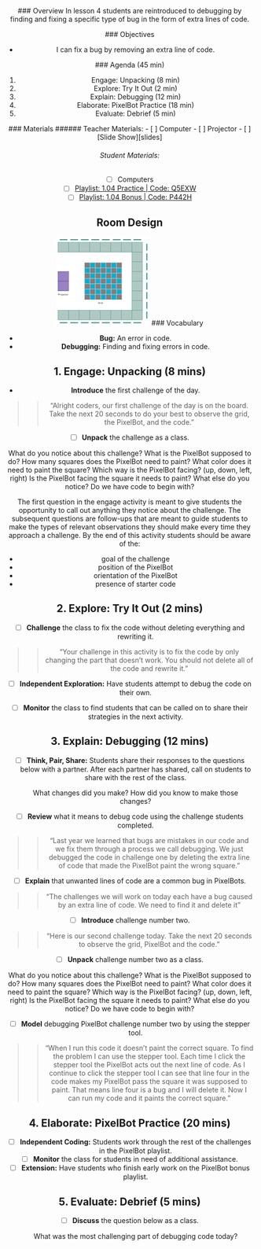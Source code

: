<header class='header' title='Bug Detectors' subtitle='Lesson 04'/>

<notable>
<iconp src='/icons/activity.png'>### Overview</iconp>
In lesson 4 students are reintroduced to debugging by finding and fixing a specific type of bug in the form of extra lines of code.

<iconp src='/icons/objectives.png'>### Objectives</iconp>
- I can fix a bug by removing an extra line of code.

<iconp src='/icons/agenda.png'>### Agenda (45 min)</iconp>
1. Engage: Unpacking (8 min)
1. Explore: Try It Out (2 min)
1. Explain: Debugging (12 min)
1. Elaborate: PixelBot Practice (18 min)
1. Evaluate: Debrief (5 min)

<note>
<iconp src='/icons/materials.png'>### Materials</iconp>
###### Teacher Materials:
- [ ] Computer
- [ ] Projector
- [ ] [Slide Show][slides]

###### Student Materials:
- [ ] Computers
- [ ] [Playlist: 1.04 Practice | Code: Q5EXW][practice]
- [ ] [Playlist: 1.04 Bonus | Code: P442H][extension]
</note>

## Room Design
![room](/images/layout-grid.png)
<note>
<iconp src='/icons/vocab.png'>### Vocabulary</iconp>
- **Bug:** An error in code.
- **Debugging:** Finding and fixing errors in code.
</note>

<pagebreak/>

## 1. Engage: Unpacking (8 mins)
- **Introduce** the first challenge of the day.
>>“Alright coders, our first challenge of the day is on the board. Take the next 20 seconds to do your best to observe the grid, the PixelBot, and the code.”

- [ ] **Unpack** the challenge as a class.

<iconp type='question'>What do you notice about this challenge?</iconp>
  <iconp type='question'>What is the PixelBot supposed to do?</iconp>
  <iconp type='question'>How many squares does the PixelBot need to paint?</iconp>
  <iconp type='question'>What color does it need to paint the square?</iconp>
  <iconp type='question'>Which way is the PixelBot facing? (up, down, left, right)</iconp>
  <iconp type='question'>Is the PixelBot facing the square it needs to paint?</iconp>
  <iconp type='question'>What else do you notice?</iconp>
  <iconp type='question'>Do we have code to begin with?</iconp>

<note type='tip'>The first question in the engage activity is meant to give students the opportunity to call out anything they notice about the challenge. The subsequent questions are follow-ups that are meant to guide students to make the types of relevant observations they should make every time they approach a challenge. By the end of this activity students should be aware of the:
  - goal of the challenge
  - position of the PixelBot
  - orientation of the PixelBot
  - presence of starter code</note>

## 2. Explore: Try It Out (2 mins)
- [ ] **Challenge** the class to fix the code without deleting everything and rewriting it.
>>“Your challenge in this activity is to fix the code by only changing the part that doesn’t work. You should not delete all of the code and rewrite it.”

- [ ] **Independent Exploration:** Have students attempt to debug the code on their own.

- [ ] **Monitor** the class to find students that can be called on to share their strategies in the next activity.

## 3. Explain: Debugging (12 mins)
- [ ] **Think, Pair, Share:** Students share their responses to the questions below with a partner. After each partner has shared, call on students to share with the rest of the class.

  <iconp type='question'>What changes did you make?</iconp>
  <iconp type='question'>How did you know to make those changes?</iconp>

- [ ] **Review** what it means to debug code using the challenge students completed.
>>“Last year we learned that bugs are mistakes in our code and we fix them through a process we call debugging. We just debugged the code in challenge one by deleting the extra line of code that made the PixelBot paint the wrong square.”

- [ ] **Explain** that unwanted lines of code are a common bug in PixelBots.
>>“The challenges we will work on today each have a bug caused by an extra line of code. We need to find it and delete it”

- [ ] **Introduce** challenge number two.
>>“Here is our second challenge today. Take the next 20 seconds to observe the grid, PixelBot and the code.”

- [ ] **Unpack** challenge number two as a class.

<iconp type='question'>What do you notice about this challenge?</iconp>
  <iconp type='question'>What is the PixelBot supposed to do?</iconp>
  <iconp type='question'>How many squares does the PixelBot need to paint?</iconp>
  <iconp type='question'>What color does it need to paint the square?</iconp>
  <iconp type='question'>Which way is the PixelBot facing? (up, down, left, right)</iconp>
  <iconp type='question'>Is the PixelBot facing the square it needs to paint?</iconp>
  <iconp type='question'>What else do you notice?</iconp>
  <iconp type='question'>Do we have code to begin with?</iconp>

- [ ] **Model** debugging PixelBot challenge number two by using the stepper tool.
>>“When I run this code it doesn’t paint the correct square. To find the problem I can use the stepper tool. Each time I click the stepper tool the PixelBot acts out the next line of code. As I continue to click the stepper tool I can see that line four in the code makes my PixelBot pass the square it was supposed to paint. That means line four is a bug and I will delete it. Now I can run my code and it paints the correct square.”

## 4. Elaborate: PixelBot Practice (20 mins)
- [ ] **Independent Coding:** Students work through the rest of the challenges in the PixelBot playlist.
- [ ] **Monitor** the class for students in need of additional assistance.
- [ ] **Extension:** Have students who finish early work on the PixelBot bonus playlist.

## 5. Evaluate: Debrief (5 mins)
- [ ] **Discuss** the question below as a class.

  <iconp type='question'>What was the most challenging part of debugging code today?</iconp>

</notable>

[slides]: https://drive.google.com/open?id=1t9v0eUJTS_WKf4vTWscWrDNixPWtlL72QbHtKUlWZR0
[practice]:http://www.pixelbots.io/Q5EXW
[extension]: http://www.pixelbots.io/P442H
